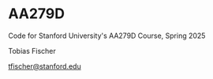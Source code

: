 # AA279D
Code for Stanford University's AA279D Course, Spring 2025

Tobias Fischer

tfischer@stanford.edu
